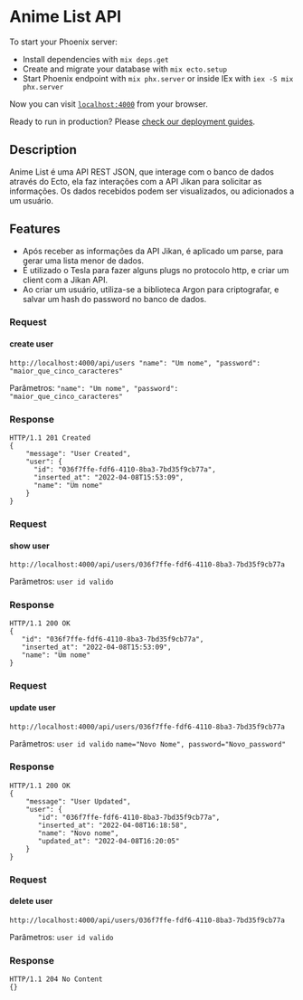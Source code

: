 # Anime List API

To start your Phoenix server:

  * Install dependencies with `mix deps.get`
  * Create and migrate your database with `mix ecto.setup`
  * Start Phoenix endpoint with `mix phx.server` or inside IEx with `iex -S mix phx.server`

Now you can visit [`localhost:4000`](http://localhost:4000) from your browser.

Ready to run in production? Please [check our deployment guides](https://hexdocs.pm/phoenix/deployment.html).

## Description
Anime List é uma API REST JSON, que interage com o banco de dados através do Ecto, ela faz interações com a API Jikan para solicitar as informações. Os dados recebidos podem ser visualizados, ou adicionados a um usuário.

## Features
- Após receber as informações da API Jikan, é aplicado um parse, para gerar uma lista menor de dados.
- É utilizado o Tesla para fazer alguns plugs no protocolo http, e criar um client com a Jikan API.
- Ao criar um usuário, utiliza-se a biblioteca Argon para criptografar, e salvar um hash do password no banco de dados.

### Request
#### create user  
`http://localhost:4000/api/users "name": "Um nome", "password": "maior_que_cinco_caracteres"`

Parâmetros: `"name": "Um nome", "password": "maior_que_cinco_caracteres"`

### Response
    
    
    HTTP/1.1 201 Created
    {
        "message": "User Created",
        "user": {
          "id": "036f7ffe-fdf6-4110-8ba3-7bd35f9cb77a",
          "inserted_at": "2022-04-08T15:53:09",
          "name": "Um nome"
        }
    }



### Request
#### show user  
`http://localhost:4000/api/users/036f7ffe-fdf6-4110-8ba3-7bd35f9cb77a`

Parâmetros: `user id valido`

### Response
    
    
    HTTP/1.1 200 OK
    {
       "id": "036f7ffe-fdf6-4110-8ba3-7bd35f9cb77a",
       "inserted_at": "2022-04-08T15:53:09",
       "name": "Um nome"
    }
    
    
 
### Request
#### update user  
`http://localhost:4000/api/users/036f7ffe-fdf6-4110-8ba3-7bd35f9cb77a`

Parâmetros: `user id valido` `name="Novo Nome", password="Novo_password"`

### Response
    
    
    HTTP/1.1 200 OK
    {
        "message": "User Updated",
        "user": {
           "id": "036f7ffe-fdf6-4110-8ba3-7bd35f9cb77a",
           "inserted_at": "2022-04-08T16:18:58",
           "name": "Novo nome",
           "updated_at": "2022-04-08T16:20:05"
        }
    }



    
### Request
#### delete user  
`http://localhost:4000/api/users/036f7ffe-fdf6-4110-8ba3-7bd35f9cb77a`

Parâmetros: `user id valido`

### Response
    
    
    HTTP/1.1 204 No Content
    {}
        
